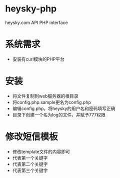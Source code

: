 # heysky-php
heysky.com API PHP interface

# 系统需求

* 安装有curl模块的PHP平台

# 安装

* 将文件复制到web服务器的根目录
* 将config.php.sample更名为config.php
* 编辑config.php，将heysky的用户名和密码填写正确
* 目录下创建一个名为log的文件，并赋予777权限

# 修改短信模板

* 修改template文件的内容即可
* <text1>代表第一个关键字
* <text2>代表第二个关键字
* <text3>代表第三个关键字
